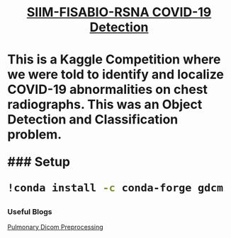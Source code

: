 <h1 align="center"><a href="https://www.kaggle.com/c/siim-covid19-detection/overview" target="_blank">SIIM-FISABIO-RSNA COVID-19 Detection</a><h1>

<p> This is a Kaggle Competition where we were told to identify and localize COVID-19 abnormalities on chest radiographs. 
<b>This was an Object Detection and Classification problem</b>.
</p>
### Setup 

```sh
!conda install -c conda-forge gdcm -y
```

### Useful Blogs
<a href="https://www.kaggle.com/allunia/pulmonary-dicom-preprocessing" >Pulmonary Dicom Preprocessing</a>
